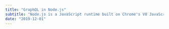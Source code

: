 ```yaml
---
title: "GraphQL in Node.js"
subtitle: "Node.js is a JavaScript runtime built on Chrome's V8 JavaScript engine."
date: "2019-12-01"
---
```


